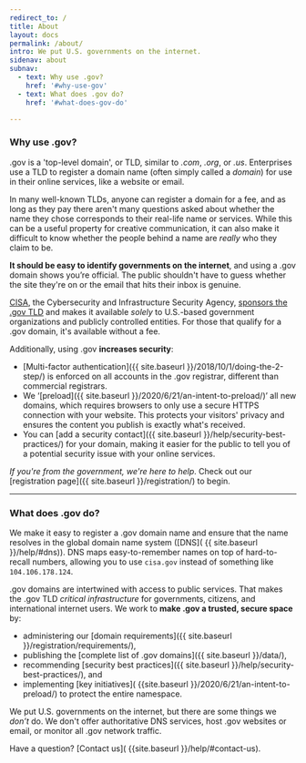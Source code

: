 ```yaml
---
redirect_to: /
title: About
layout: docs
permalink: /about/
intro: We put U.S. governments on the internet.
sidenav: about
subnav:
  - text: Why use .gov?
    href: '#why-use-gov'
  - text: What does .gov do?
    href: '#what-does-gov-do'

---
```


### Why use .gov?

.gov is a 'top-level domain', or TLD, similar to _.com_, _.org_, or _.us_. Enterprises use a TLD to register a domain name (often simply called a _domain_) for use in their online services, like a website or email.

In many well-known TLDs, anyone can register a domain for a fee, and as long as they pay there aren't many questions asked about whether the name they chose corresponds to their real-life name or services. While this can be a useful property for creative communication, it can also make it difficult to know whether the people behind a name are _really_ who they claim to be.

**It should be easy to identify governments on the internet**, and using a .gov domain shows you’re official. The public shouldn't have to guess whether the site they're on or the email that hits their inbox is genuine.

[CISA](https://www.cisa.gov), the Cybersecurity and Infrastructure Security Agency, [sponsors the .gov TLD](https://www.iana.org/domains/root/db/gov.html) and makes it available _solely_ to U.S.-based government organizations and publicly controlled entities. For those that qualify for a .gov domain, it's available without a fee.

Additionally, using .gov **increases security**:
* [Multi-factor authentication]({{ site.baseurl }}/2018/10/1/doing-the-2-step/) is enforced on all accounts in the .gov registrar, different than commercial registrars.
* We ‘[preload]({{ site.baseurl }}/2020/6/21/an-intent-to-preload/)’ all new domains, which requires browsers to only use a secure HTTPS connection with your website. This protects your visitors' privacy and ensures the content you publish is exactly what's received.
* You can [add a security contact]({{ site.baseurl }}/help/security-best-practices/) for your domain, making it easier for the public to tell you of a potential security issue with your online services.

_If you're from the government, we're here to help_. Check out our [registration page]({{ site.baseurl }}/registration/) to begin.

---

### What does .gov do?

We make it easy to register a .gov domain name and ensure that the name resolves in the global domain name system ([DNS]( {{  site.baseurl }}/help/#dns)). DNS maps easy-to-remember names on top of hard-to-recall numbers, allowing you to use `cisa.gov` instead of something like `104.106.178.124`.

.gov domains are intertwined with access to public services. That makes the .gov TLD _critical infrastructure_ for governments, citizens, and international internet users. We work to **make .gov a trusted, secure space** by:  

* administering our [domain requirements]({{ site.baseurl }}/registration/requirements/),
* publishing the [complete list of .gov domains]({{ site.baseurl }}/data/),
* recommending [security best practices]({{ site.baseurl }}/help/security-best-practices/), and
* implementing [key initiatives]( {{site.baseurl }}/2020/6/21/an-intent-to-preload/) to protect the entire namespace.

We put U.S. governments on the internet, but there are some things we *don’t* do. We don't offer authoritative DNS services, host .gov websites or email, or monitor all .gov network traffic.

Have a question? [Contact us]( {{site.baseurl }}/help/#contact-us).
